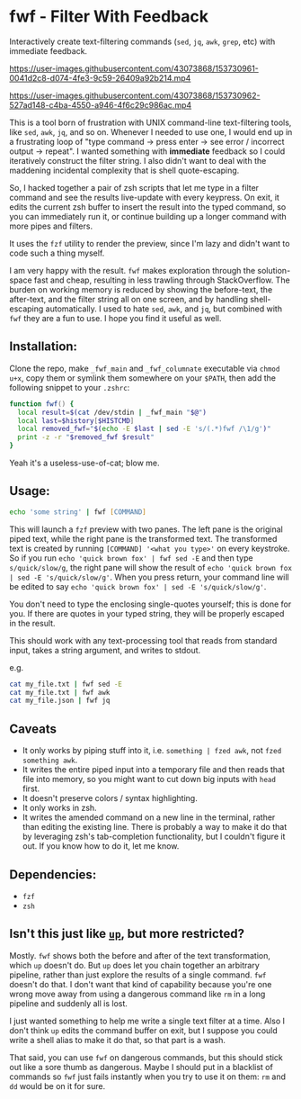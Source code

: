 # fwf - Filter With Feedback

Interactively create text-filtering commands (`sed`, `jq`, `awk`, `grep`, etc) with immediate feedback.

https://user-images.githubusercontent.com/43073868/153730961-0041d2c8-d074-4fe3-9c59-26409a92b214.mp4

https://user-images.githubusercontent.com/43073868/153730962-527ad148-c4ba-4550-a946-4f6c29c986ac.mp4

This is a tool born of frustration with UNIX command-line text-filtering tools, like `sed`, `awk`, `jq`, and so on. Whenever I needed to use one, I would end up in a frustrating loop of "type command -> press enter -> see error / incorrect output -> repeat". I wanted something with **immediate** feedback so I could iteratively construct the filter string. I also didn't want to deal with the maddening incidental complexity that is shell quote-escaping.

So, I hacked together a pair of zsh scripts that let me type in a filter command and see the results live-update with every keypress. On exit, it edits the current zsh buffer to insert the result into the typed command, so you can immediately run it, or continue building up a longer command with more pipes and filters.

It uses the `fzf` utility to render the preview, since I'm lazy and didn't want to code such a thing myself.

I am very happy with the result. `fwf` makes exploration through the solution-space fast and cheap, resulting in less trawling through StackOverflow. The burden on working memory is reduced by showing the before-text, the after-text, and the filter string all on one screen, and by handling shell-escaping automatically. I used to hate `sed`, `awk`, and `jq`, but combined with `fwf` they are a fun to use. I hope you find it useful as well.

## Installation:

Clone the repo, make `_fwf_main` and `_fwf_columnate` executable via `chmod u+x`, copy them or symlink them somewhere on your `$PATH`, then add the following snippet to your `.zshrc`:

```zsh
function fwf() {
  local result=$(cat /dev/stdin | _fwf_main "$@")
  local last=$history[$HISTCMD]
  local removed_fwf="$(echo -E $last | sed -E 's/(.*)fwf /\1/g')"
  print -z -r "$removed_fwf $result"
}
```

Yeah it's a useless-use-of-cat; blow me.

## Usage:

```zsh
echo 'some string' | fwf [COMMAND]
```

This will launch a `fzf` preview with two panes. The left pane is the original piped text, while the right pane is the transformed text. The transformed text is created by running `[COMMAND] '<what you type>'` on every keystroke. So if you run `echo 'quick brown fox' | fwf sed -E` and then type `s/quick/slow/g`, the right pane will show the result of `echo 'quick brown fox | sed -E 's/quick/slow/g'`. When you press return, your command line will be edited to say `echo 'quick brown fox' | sed -E 's/quick/slow/g'`.

You don't need to type the enclosing single-quotes yourself; this is done for you. If there are quotes in your typed string, they will be properly escaped in the result.

This should work with any text-processing tool that reads from standard input, takes a string argument, and writes to stdout.

e.g.

```zsh
cat my_file.txt | fwf sed -E
cat my_file.txt | fwf awk
cat my_file.json | fwf jq
```

## Caveats

- It only works by piping stuff into it, i.e. `something | fzed awk`, not `fzed something awk`.
- It writes the entire piped input into a temporary file and then reads that file into memory, so you might want to cut down big inputs with `head` first.
- It doesn't preserve colors / syntax highlighting.
- It only works in zsh.
- It writes the amended command on a new line in the terminal, rather than editing the existing line. There is probably a way to make it do that by leveraging zsh's tab-completion functionality, but I couldn't figure it out. If you know how to do it, let me know.

## Dependencies:

- `fzf`
- `zsh`

## Isn't this just like [`up`](https://github.com/akavel/up), but more restricted?

Mostly. `fwf` shows both the before and after of the text transformation, which `up` doesn't do. But `up` does let you chain together an arbitrary pipeline, rather than just explore the results of a single command. `fwf` doesn't do that. I don't want that kind of capability because you're one wrong move away from using a dangerous command like `rm` in a long pipeline and suddenly all is lost.

I just wanted something to help me write a single text filter at a time. Also I don't think `up` edits the command buffer on exit, but I suppose you could write a shell alias to make it do that, so that part is a wash.

That said, you can use `fwf` on dangerous commands, but this should stick out like a sore thumb as dangerous. Maybe I should put in a blacklist of commands so `fwf` just fails instantly when you try to use it on them: `rm` and `dd` would be on it for sure.

